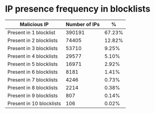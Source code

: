 # IP presence frequency in blocklists
| Malicious IP | Number of IPs | % |
|----|----|----|
| Present in 1 blocklist | 390191 | 67.23% |
| Present in 2 blocklists | 74405 | 12.82% |
| Present in 3 blocklists | 53710 | 9.25% |
| Present in 4 blocklists | 29577 | 5.10% |
| Present in 5 blocklists | 16971 | 2.92% |
| Present in 6 blocklists | 8181 | 1.41% |
| Present in 7 blocklists | 4246 | 0.73% |
| Present in 8 blocklists | 2214 | 0.38% |
| Present in 9 blocklists | 807 | 0.14% |
| Present in 10 blocklists | 106 | 0.02% |
